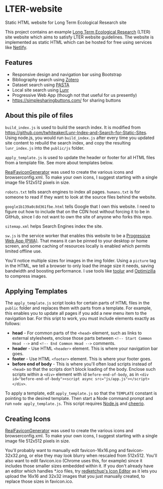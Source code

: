 # LTER-website

Static HTML website for Long Term Ecological Research site

This project contains an example [Long Term Ecological Research](https://lternet.edu/) (LTER) site website which aims to satisfy LTER website guidelines. The website is implemented as static HTML which can be hosted for free using services like [Netlify](https://www.netlify.com/).

## Features

* Responsive design and navigation bar using Bootstrap
* Bibliography search using
  [Zotero](https://github.com/BLE-LTER/Zotero-JavaScript-Search-Client)
* Dataset search using [PASTA](https://github.com/BLE-LTER/PASTA-JavaScript-Search-Client)
* Local site search using [Lunr](https://github.com/BLE-LTER/Lunr-Index-and-Search-for-Static-Sites)
* Progressive Web App (though not that useful for us presently)
* https://simplesharingbuttons.com/ for sharing buttons

## About this pile of files

`build_index.js` is used to build the search index. It is modified from https://github.com/twhiteaker/Lunr-Index-and-Search-for-Static-Sites. Using node.js, you would run `build_index.js` after every time you updated site content to rebuild the search index, and copy the resulting `lunr_index.js` into the `public/js` folder.

`apply_template.js` is used to update the header or footer for all HTML files
from a template file. See more about templates below.

[RealFaviconGenerator](https://realfavicongenerator.net/) was used to create the various icons and browserconfig.xml. To make your own icons, I suggest starting with a single image file 512x512 pixels in size.

`robots.txt` tells search engines to index all pages.  `humans.txt` is for someone to read if they want to look at the source files behind the website.

`google1b139a0c8d361fbe.html` tells Google that I own this website. I need to figure out how to include that on the CDN host without forcing it to be in GitHub, since I do not want to own the site of anyone who forks this repo.

`sitemap.xml` helps Search Engines index the site.

`sw.js` is the service worker that enables this website to be a [Progressive Web App (PWA)](https://developers.google.com/web/progressive-web-apps/). That means it can be pinned to your desktop or home screen, and some caching of resources locally is enabled which permits limited offline use.

You'll notice multiple sizes for images in the img folder. Using a `picture` tag in the HTML, we tell a browser to only load the image size it needs, saving bandwidth and boosting performance.  I use tools like [toolur](http://compressimage.toolur.com/) and [Optimizilla](http://optimizilla.com/) to compress images.

## Applying Templates

The `apply_template.js` script looks for certain parts of HTML files in the
`public` folder and replaces them with parts from a template.  For example, this enables you
to update all pages if you add a new menu item to the navigation bar.  For this
sript to work, you must include elements exactly as follows:

* **head** - For common parts of the `<head>` element, such as links to external
  stylesheets, enclose those parts between `<!-- Start Common Head -->` and
  `<!-- End Common Head -->` comments.
* **header** - Use HTML `<header>` element. This is where your navigation bar goes.
* **footer** - Use HTML `<footer>` element. This is where your footer goes.
* **before end of body** - This is where you'll often load scripts instead of
  `<head>` so that the scripts don't block loading of the body. Enclose such
  scripts within a `<div>` element with id `before-end-of-body`, as in `<div
  id="before-end-of-body"><script async src="js/app.js"></script></div>`.

To apply a template, edit `apply_template.js` so that the `TEMPLATE` constant is
pointing to the desired template. Then start a Node command prompt and run `node
apply_template.js`. This script requires [Node.js](https://nodejs.org/en/download/) and [cheerio](https://github.com/cheeriojs/cheerio).

## Creating Icons

[RealFaviconGenerator](https://realfavicongenerator.net/) was used to create the various icons and browserconfig.xml. To make your own icons, I suggest starting with a single image file 512x512 pixels in size.  

You'll probably want to manually edit favicon-16x16.png and favicon-32x32.png, or else they may look blurry when rescaled from 512x512.  You'll also want to edit favicon.ico (Chrome uses this, for example) since it includes those smaller sizes embedded within it. If you don't already have an editor which handles *.ico files, try [redketchup's Icon Editor](https://redketchup.io/icon-editor) as it lets you upload the 16x16 and 32x32 images that you just manually created, to replace those sizes in favicon.ico.